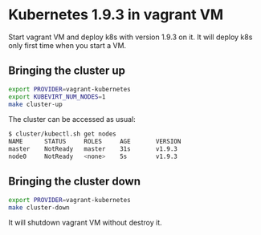 # Kubernetes 1.9.3 in vagrant VM

Start vagrant VM and deploy k8s with version 1.9.3 on it.
It will deploy k8s only first time when you start a VM.

## Bringing the cluster up

```bash
export PROVIDER=vagrant-kubernetes
export KUBEVIRT_NUM_NODES=1
make cluster-up
```

The cluster can be accessed as usual:

```bash
$ cluster/kubectl.sh get nodes
NAME      STATUS     ROLES     AGE       VERSION
master    NotReady   master    31s       v1.9.3
node0     NotReady   <none>    5s        v1.9.3
```

## Bringing the cluster down

```bash
export PROVIDER=vagrant-kubernetes
make cluster-down
```

It will shutdown vagrant VM without destroy it.
